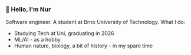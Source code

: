 ### 👋 Hello, I'm Nur

Software engineer. A student at Brno University of Technology. What I do:
- Studying Tech at Uni, graduating in 2026
- ML/AI - as a hobby
- Human nature, biology, a bit of history - in my spare time

